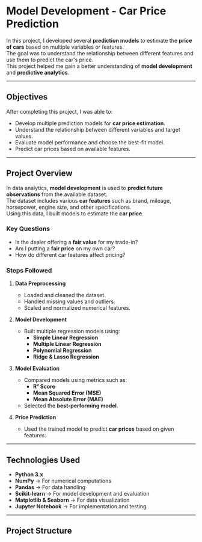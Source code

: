 # Model Development - Car Price Prediction

In this project, I developed several **prediction models** to estimate the **price of cars** based on multiple variables or features.  
The goal was to understand the relationship between different features and use them to predict the car's price.  
This project helped me gain a better understanding of **model development** and **predictive analytics**.

---

## **Objectives**

After completing this project, I was able to:

- Develop multiple prediction models for **car price estimation**.
- Understand the relationship between different variables and target values.
- Evaluate model performance and choose the best-fit model.
- Predict car prices based on available features.

---

## **Project Overview**

In data analytics, **model development** is used to **predict future observations** from the available dataset.  
The dataset includes various **car features** such as brand, mileage, horsepower, engine size, and other specifications.  
Using this data, I built models to estimate the **car price**.

### **Key Questions**

- Is the dealer offering a **fair value** for my trade-in?  
- Am I putting a **fair price** on my own car?  
- How do different car features affect pricing?

### **Steps Followed**

1. **Data Preprocessing**
   - Loaded and cleaned the dataset.
   - Handled missing values and outliers.
   - Scaled and normalized numerical features.

2. **Model Development**
   - Built multiple regression models using:
     - **Simple Linear Regression**
     - **Multiple Linear Regression**
     - **Polynomial Regression**
     - **Ridge & Lasso Regression**

3. **Model Evaluation**
   - Compared models using metrics such as:
     - **R² Score**
     - **Mean Squared Error (MSE)**
     - **Mean Absolute Error (MAE)**
   - Selected the **best-performing model**.

4. **Price Prediction**
   - Used the trained model to predict **car prices** based on given features.

---

## **Technologies Used**

- **Python 3.x**
- **NumPy** → For numerical computations
- **Pandas** → For data handling
- **Scikit-learn** → For model development and evaluation
- **Matplotlib & Seaborn** → For data visualization
- **Jupyter Notebook** → For implementation and testing

---

## **Project Structure**

